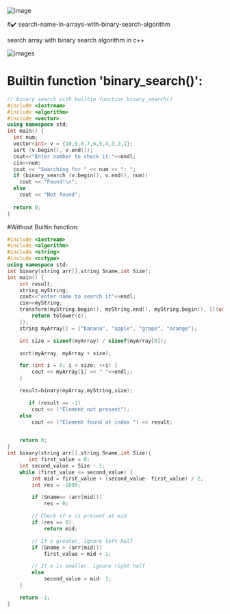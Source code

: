 ![image](https://github.com/Ghosts6/search-name-in-arrays-with-binary-search-algorithm/assets/95994481/4809da9f-97ed-44ac-8c28-d2a930931be6)

#✔️ search-name-in-arrays-with-binary-search-algorithm

search array with binary search algorithm in c++

![images](https://github.com/Ghosts6/search-name-in-arrays-with-binary-search-algorithm/assets/95994481/0eca835a-56ed-43d7-a0d1-59d24135fa4f)

# Builtin function 'binary_search()':

```cpp
// binary search with builtin function binary_search()
#include <iostream>
#include <algorithm>
#include <vector>
using namespace std;
int main() {
  int num;
  vector<int> v = {10,9,8,7,6,5,4,3,2,1};
  sort (v.begin(), v.end());
  cout<<"Enter number to check it:"<<endl;
  cin>>num;
  cout << "Searching for " << num << ": ";
  if (binary_search (v.begin(), v.end(), num))
    cout << "Found!\n"; 
  else 
    cout << "Not found";
    
  return 0;
}
```
#Without Builtin function:
```cpp
#include <iostream>
#include <algorithm>
#include <string>
#include <cctype> 
using namespace std;
int binary(string arr[],string Sname,int Size);
int main() {
    int result;
    string myString;
    cout<<"enter name to search it"<<endl;
    cin>>myString;
    transform(myString.begin(), myString.end(), myString.begin(), [](unsigned char c) {
        return tolower(c);
    });
    string myArray[] = {"banana", "apple", "grape", "orange"};

    int size = sizeof(myArray) / sizeof(myArray[0]);

    sort(myArray, myArray + size);

    for (int i = 0; i < size; ++i) {
        cout << myArray[i] << " "<<endl;;
    }

    result=binary(myArray,myString,size);

       if (result == -1) 
        cout << ("Element not present"); 
    else
        cout << ("Element found at index ") << result; 


    return 0;
}
int binary(string arr[],string Sname,int Size){
       int first_value = 0; 
    int second_value = Size - 1; 
    while (first_value <= second_value) { 
        int mid = first_value + (second_value- first_value) / 2; 
        int res = -1000; 

        if (Sname== (arr[mid])) 
            res = 0; 

        // Check if x is present at mid 
        if (res == 0) 
            return mid; 

        // If x greater, ignore left half 
        if (Sname > (arr[mid])) 
            first_value = mid + 1; 

        // If x is smaller, ignore right half 
        else
            second_value = mid- 1; 
    } 

    return -1; 
} 

```
